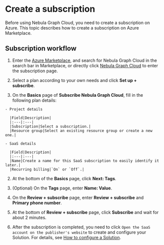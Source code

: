 # Create a subscription

Before using Nebula Graph Cloud, you need to create a subscription on Azure. This topic describes how to create a subscription on Azure Marketplace.

## Subscription workflow

1. Enter the [Azure Marketplace](https://portal.azure.com/?l=en.en-us#blade/Microsoft_Azure_Marketplace/GalleryMenuBlade/selectedMenuItemId/home), and search for Nebula Graph Cloud in the search bar in Marketplace, or directly click [Nebula Graph Cloud](https://portal.azure.com/#create/vesoftcompanylimited1625556994617.nebula_graph_cloud/preview) to enter the subscription page.

2. Select a plan according to your own needs and click **Set up + subscribe**.

  1. On the **Basics** page of **Subscribe Nebula Graph Cloud**, fill in the following plan details:

    - Project details

      |Field|Description|
      |:---|:---|
      |Subscription|Select a subscription.|
      |Resource group|Select an existing resource group or create a new one.|

    - SaaS details

      |Field|Description|
      |:---|:---|
      |Name|Create a name for this SaaS subscription to easily identify it later.|
      |Recurring billing|`On` or `Off`.|

  2. At the bottom of the **Basics** page, click **Next: Tags**.
  3. (Optional) On the **Tags** page, enter **Name: Value**.
  4. On the **Review + subscribe** page, enter **Review + subscribe** and **Primary phone number**.
  5. At the bottom of **Review + subscribe** page, click **Subscribe** and wait for about 2 minutes.

3. After the subscription is completed, you need to click `Open the SaaS account on the publisher's website` to create and configure your Solution. For details, see [How to configure a Solution](3.how-to-set-solution.md).

